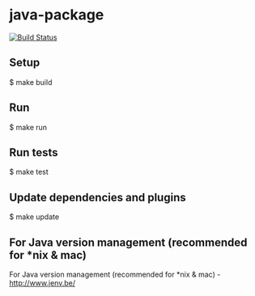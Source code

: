 # java-package

[![Build Status](https://jitpack.io/v/Vyacheslav-Lapin/java-package.svg)](https://jitpack.io/#Vyacheslav-Lapin/java-package)

## Setup
$ make build

## Run
$ make run

## Run tests
$ make test

## Update dependencies and plugins
$ make update

## For Java version management (recommended for *nix & mac)
For Java version management (recommended for *nix & mac) - http://www.jenv.be/